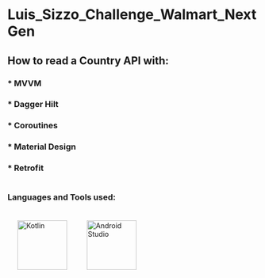# Luis_Sizzo_Challenge_Walmart_NextGen

## How to read a Country API with:

### * MVVM
### * Dagger Hilt
### * Coroutines
### * Material Design
### * Retrofit

# 
### Languages and Tools used:

<img src="https://miro.medium.com/max/360/1*e3UJ-N8TPw8zGUn9cYzaJg.png" width="100" height="100" title="Kotlin" style="padding:20px;"><img src="https://upload.wikimedia.org/wikipedia/commons/thumb/e/e3/Android_Studio_Icon_%282014-2019%29.svg/1200px-Android_Studio_Icon_%282014-2019%29.svg.png" width="100" height="100"  title="Android Studio" style="padding:20px;">
